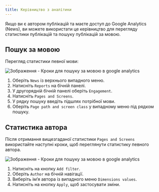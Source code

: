 ```yaml
---
title: Керівництво з аналітики
---
```


Якщо ви є автором публікацій та маєте доступ до Google Analytics (News), ви можете використати це керівництво для перегляду статистики публікацій та пошуку публікацій за мовою.

## Пошук за мовою

Перегляд статистики певної мови:

![Зображення - Кроки для пошуку за мовою в google analytics](https://contribute.freecodecamp.org/images/google-analytics/search-by-language.png)

1. Оберіть `News` із верхнього випадного меню.
1. Натисніть `Reports` на бічній панелі.
1. У другорядній бічній панелі оберіть `Engagement`.
1. Натисніть `Pages and Screens`.
1. У рядку пошуку введіть підшлях потрібної мови.
1. Оберіть `Page path and screen class` у випадному меню під рядком пошуку.

## Статистика автора

Після отримання вищезгаданої статистики `Pages and Screens` використайте наступні кроки, щоб переглянути статистику певного автора.

![Зображення - Кроки для пошуку за мовою в google analytics](https://contribute.freecodecamp.org/images/google-analytics/filter-by-author.png)

1. Натисніть на кнопку `Add filter`.
1. Оберіть `Author` на бічній навігації.
1. Виберіть ім’я автора із випадного меню `Dimensions values`.
1. Натисніть на кнопку `Apply`, щоб застосувати зміни.
